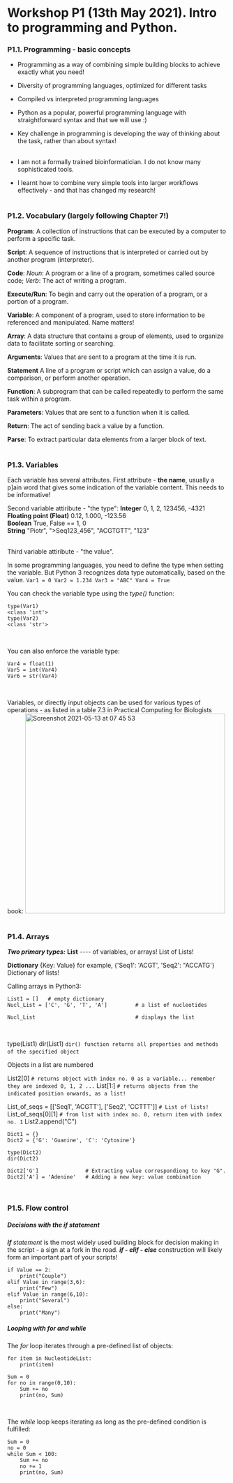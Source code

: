 # Workshop P1 (13th May 2021). Intro to programming and Python. 
  
### P1.1. Programming - basic concepts
* Programming as a way of combining simple building blocks to achieve exactly what you need!
* Diversity of programming languages, optimized for different tasks
* Compiled vs interpreted programming languages
* Python as a popular, powerful programming language with straightforward syntax and that we will use :)
* Key challenge in programming is developing the way of thinking about the task, rather than about syntax!  
&nbsp;  
  
* I am not a formally trained bioinformatician. I do not know many sophisticated tools.
* I learnt how to combine very simple tools into larger workflows effectively - and that has changed my research!  
&nbsp;  
  
### P1.2. Vocabulary (largely following Chapter 7!)
**Program**: A collection of instructions that can be executed by a computer to perform a specific task.   
  
**Script**: A sequence of instructions that is interpreted or carried out by another program (interpreter).  
  
**Code**: *Noun*: A program or a line of a program, sometimes called source code; *Verb*: The act of writing a program.   
  
**Execute/Run**: To begin and carry out the operation of a program, or a portion of a program. 
  
**Variable**: A component of a program, used to store information to be referenced and manipulated. Name matters!  
  
**Array**: A data structure that contains a group of elements, used to organize data to facilitate sorting or searching.  
  
**Arguments**: Values that are sent to a program at the time it is run.  
  
**Statement** A line of a program or script which can assign a value, do a comparison, or perform another operation.  
  
**Function**: A subprogram that can be called repeatedly to perform the same task within a program.   
  
**Parameters**: Values that are sent to a function when it is called.  
  
**Return**: The act of sending back a value by a function.  
  
**Parse**: To extract particular data elements from a larger block of text.  
&nbsp;  
  
### P1.3. Variables

Each variable has several attributes. First attribute - **the name**, usually a p]ain word that gives some indication of the variable content. This needs to be informative!
&nbsp;  
  

Second variable attiribute - "the type":
**Integer**                        0, 1, 2, 123456, -4321  
**Floating point (Float)**         0.12, 1.000, -123.56  
**Boolean**                        True, False == 1, 0  
**String**                        "Piotr", ">Seq123_456", "ACGTGTT", "123"  
&nbsp;   
  
Third variable attiribute - "the value".
&nbsp;   
    
In some programming languages, you need to define the type when setting the variable. But Python 3 recognizes data type automatically, based on the value.
``
Var1 = 0
Var2 = 1.234
Var3 = "ABC"
Var4 = True
``
&nbsp;  
  
You can check the variable type using the *type()* function:
```
type(Var1)
<class 'int'>
type(Var2)
<class 'str'>
```
&nbsp;  
  
You can also enforce the variable type:
```
Var4 = float(1)
Var5 = int(Var4)
Var6 = str(Var4)
```
&nbsp;  

Variables, or directly input objects can be used for various types of operations - as listed in a table 7.3 in Practical Computing for Biologists book:
<img width="458" alt="Screenshot 2021-05-13 at 07 45 53" src="https://user-images.githubusercontent.com/12505600/118083569-73ed7780-b3bf-11eb-9d86-61f7bb4550f0.png">
&nbsp;  
  
### P1.4. Arrays
  
***Two primary types:***
**List** ---- of variables, or arrays!
    List of Lists!
  
**Dictionary**  {Key: Value}   for example, {'Seq1': 'ACGT', 'Seq2': "ACCATG'}
    Dictionary of lists!
&nbsp;  
  
Calling arrays in Python3:
```
List1 = []   # empty dictionary
Nucl_List = ['C', 'G', 'T', 'A']         # a list of nucleotides

Nucl_List                                # displays the list
```
&nbsp;  
  
type(List1) 
dir(List1)  `dir() function returns all properties and methods of the specified object`
&nbsp;  

Objects in a list are numbered

List2[0]  `# returns object with index no. 0 as a variable... remember they are indexed 0, 1, 2 ...`
List[1:]  `# returns objects from the indicated position onwards, as a list!`
&nbsp;  
  
List_of_seqs = [['Seq1', 'ACGTT'], ['Seq2', 'CCTTT']]  `# List of lists!`
List_of_seqs[0][1] `# from list with index no. 0, return item with index no. 1`
List2.append("C")
&nbsp;  

```
Dict1 = {}  
Dict2 = {'G': 'Guanine', 'C': 'Cytosine'}  
  
type(Dict2)
dir(Dict2)
  
Dict2['G']               # Extracting value correspondiong to key "G".
Dict2['A'] = 'Adenine'   # Adding a new key: value combination
```
&nbsp;  
  
### P1.5. Flow control

##### Decisions with the *if* statement
***if*** *statement* is the most widely used building block for decision making in the script - a sign at a fork in the road. ***if - elif - else*** construction will likely form an important part of your scripts!  
  
```
if Value == 2:
    print("Couple")
elif Value in range(3,6):
    print("Few")
elif Value in range(6,10):
    print("Several")
else:
    print("Many")
```

##### Looping with *for* and *while*
The *for* loop iterates through a pre-defined list of objects:   
```
for item in NucleotideList:
    print(item)

Sum = 0
for no in range(0,10):
    Sum += no
    print(no, Sum)
```  
&nbsp;  
  
The *while* loop keeps iterating as long as the pre-defined condition is fulfilled:  
```
Sum = 0
no = 0
while Sum < 100:
    Sum += no
    no += 1
    print(no, Sum)
```
